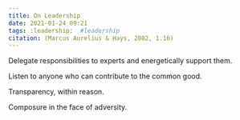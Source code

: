 ```yaml
---
title: On Leadership
date: 2021-01-24 09:21
tags: :leadership:  #leadership
citation: (Marcus Aurelius & Hays, 2002, 1.16)
---
```

Delegate responsibilities to experts and energetically support them.

Listen to anyone who can contribute to the common good.

Transparency, within reason.

Composure in the face of adversity.
